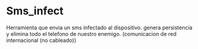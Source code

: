 # Sms_infect
Herramienta que envia un sms infectado al dispositivo. genera persistencia y elimina todo el telefono de nuestro enemigo. (comunicacion de red internacional (no cableado))
